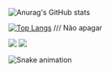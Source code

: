 

![Anurag's GitHub stats](https://github-readme-stats.vercel.app/api?username=BrenaPaiva&theme=radical&show_icons=true)


[![Top Langs](https://github-readme-stats-one-bice.vercel.app/api/top-langs/?username=BrenaPaiva&theme=radical&layout=compact&exclude_repo=Hardware-Course&hide=Jupyter%20Notebook,MATLAB&role=OWNER,ORGANIZATION_MEMBER&langs_count=10)](https://github.com/anuraghazra/github-readme-stats)
/// Não apagar
 <br>

 

  <a href="https://www.instagram.com/bnfpaiva/" target="_blank"><img src="https://img.shields.io/badge/-Instagram-%23E4405F?style=for-the-badge&logo=instagram&logoColor=white" target="_blank"></a>
  <a href="https://www.linkedin.com/in/brenapaiva/" target="_blank"><img src="https://img.shields.io/badge/-LinkedIn-%230077B5?style=for-the-badge&logo=linkedin&logoColor=white" target="_blank"></a> 
  
  ![Snake animation](https://github.com/BrenaPaiva/brenaPaiva/blob/output/github-contribution-grid-snake.svg)
